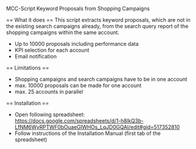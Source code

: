 MCC-Script
Keyword Proposals from Shopping Campaigns

== What it does ==
This script extracts keyword proposals, which are not in the existing search campaigns already, from the search query report of the shopping campaigns within the same account.

* Up to 10000 proposals including performance data
* KPI selection for each account
* Email notification

== Limitations ==

* Shopping campaigns and search campaigns have to be in one account
* max. 10000 proposals can be made for one account
* max. 25 accounts in parallel

== Installation ==
* Open following spreadsheet:
  https://docs.google.com/spreadsheets/d/1-h8lkQ3b-LfNM6WyRPTWF0bOuaeGIWHOs_LqJD0GQAI/edit#gid=517352810
* Follow instructions of the Installation Manual (first tab of the spreadsheet)

